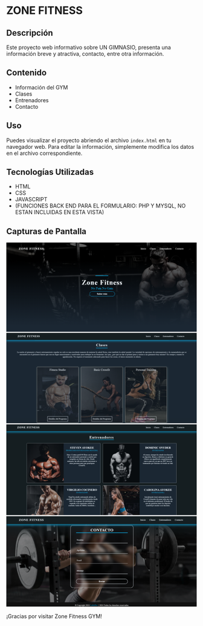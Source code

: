 
# ZONE FITNESS

## Descripción
Este proyecto web informativo sobre UN GIMNASIO, presenta una información breve y atractiva, contacto, entre otra información.

## Contenido
- Información del GYM
- Clases
- Entrenadores
- Contacto

## Uso
Puedes visualizar el proyecto abriendo el archivo `index.html` en tu navegador web. Para editar la información, simplemente modifica los datos en el archivo correspondiente.

## Tecnologías Utilizadas
- HTML
- CSS
- JAVASCRIPT
- (FUNCIONES BACK END PARA EL FORMULARIO: PHP Y MYSQL, NO ESTAN INCLUIDAS EN ESTA VISTA)

## Capturas de Pantalla
![Vista previa de ZoneFitness](demo/captura.png)
![Vista previa de ZoneFitness](demo/captura2.png)
![Vista previa de ZoneFitness](demo/captura3.png)
![Vista previa de ZoneFitness](demo/captura4.png)

¡Gracias por visitar Zone Fitness GYM!

